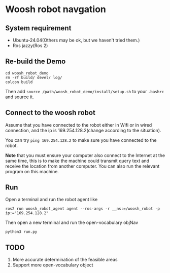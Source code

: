 # Woosh robot navgation

## System requirement
- Ubuntu-24.04(Others may be ok, but we haven't tried them.)
- Ros jazzy(Ros 2)

## Re-build the Demo
```shell
cd woosh_robot_demo
rm -rf build/ devel/ log/
colcon build
```
Then add `source /path/woosh_robot_demo/install/setup.sh` to your `.bashrc` and source it.

## Connect to the woosh robot
Assume that you have connected to the robot either in Wifi or in wired connection, and the ip is 169.254.128.2(change according to the situation). 

You can try `ping 169.254.128.2` to make sure you have connected to the robot.

**Note** that you must ensure your computer also connect to the Internet at the same time, this is to make the machine could transmit query text and receive the location from another computer. You can also run the relevant program on this machine.

## Run
Open a terminal and run the robot agent like

```shell
ros2 run woosh_robot_agent agent --ros-args -r __ns:=/woosh_robot -p ip:="169.254.128.2"
```

Then open a new terminal and run the open-vocabulary objNav
```shell
python3 run.py
```

## TODO
1. More accurate determination of the feasible areas
2. Support more open-vocabulary object